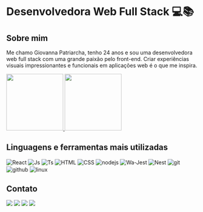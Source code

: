   <h1>Desenvolvedora Web Full Stack 💻📚</h1>
  
  <h2>
    Sobre mim
  </h2>
  <p> Me chamo Giovanna Patriarcha, tenho 24 anos e sou uma desenvolvedora web full stack com uma grande paixão pelo front-end. Criar experiências visuais impressionantes e funcionais em aplicações web é o que me inspira. </p>
 

<div>
  <a href="https://github.com/giovannapox">
    <img height="150em" src="https://github-readme-stats.vercel.app/api?username=giovannapox&count_private=true&include_all_commits=true&show_icons=true&theme=dracula&hide_border=false&show_owner=true"/>
    <img height="150em" src="https://github-readme-stats.vercel.app/api/top-langs/?username=giovannapox&theme=dracula&hide_border=false&&layout=compact"/>
  </a>
</div>

<div>
  <h2>Linguagens e ferramentas mais utilizadas</h2>
  <img align="center" alt="React"  src="https://img.shields.io/badge/React-20232a.svg?logo=react&logoColor=%2361DAFB">
  <img align="center" alt="Js" src="https://img.shields.io/badge/JavaScript-F7DF1E.svg?logo=javascript&logoColor=white">
  <img align="center" alt="Ts" src="https://img.shields.io/badge/TypeScript-007ACC.svg?logo=typescript&logoColor=white">
  <img align="center" alt="HTML"  src="https://img.shields.io/badge/HTML-E34F26.svg?logo=html5&logoColor=white">
  <img align="center" alt="CSS"  src="https://img.shields.io/badge/CSS-1572B6.svg?logo=css3&logoColor=white">
  <img align="center" alt="nodejs" src="https://cdn.worldvectorlogo.com/logos/nodejs-icon.svg">
  <img align="center" alt="Wa-Jest" src="https://img.shields.io/badge/Jest-C21325.svg?logo=jest&logoColor=white">
  <img align="center" alt="Nest" src="https://static-00.iconduck.com/assets.00/nestjs-icon-2048x2040-3rrvcej8.png">
  <img align="center" alt="git" src="https://img.shields.io/badge/Git-F05033.svg?logo=git&logoColor=white">
  <img align="center" alt="github" src="https://cdn-icons-png.flaticon.com/512/25/25231.png">
  <img align="center" alt="linux" src="https://img.shields.io/badge/Linux-FCC624.svg?logo=linux&logoColor=white">
</div>

<div>
  <h2>Contato</h2>
  <a href="https://www.instagram.com/giovannapox/" target="_blank"><img src="https://img.shields.io/badge/-Instagram-%23E4405F?style=for-the-badge&logo=instagram&logoColor=white" target="_blank"></a>
  <a href="https://www.linkedin.com/in/giovanna-patriarcha-b90a9a259/" target="_blank"><img src="https://img.shields.io/badge/-LinkedIn-%230077B5?style=for-the-badge&logo=linkedin&logoColor=white" target="_blank"></a> 
  <a href="https://www.twitch.tv/giovannaptc" target="_blank"><img src="https://img.shields.io/badge/Twitch-9146FF?style=for-the-badge&logo=twitch&logoColor=white" target="_blank"></a>
  <a href="mailto:giovannad1clonius@gmail.com"><img src="https://img.shields.io/badge/-Gmail-%23333?style=for-the-badge&logo=gmail&logoColor=white" target="_blank"></a>
</div>

